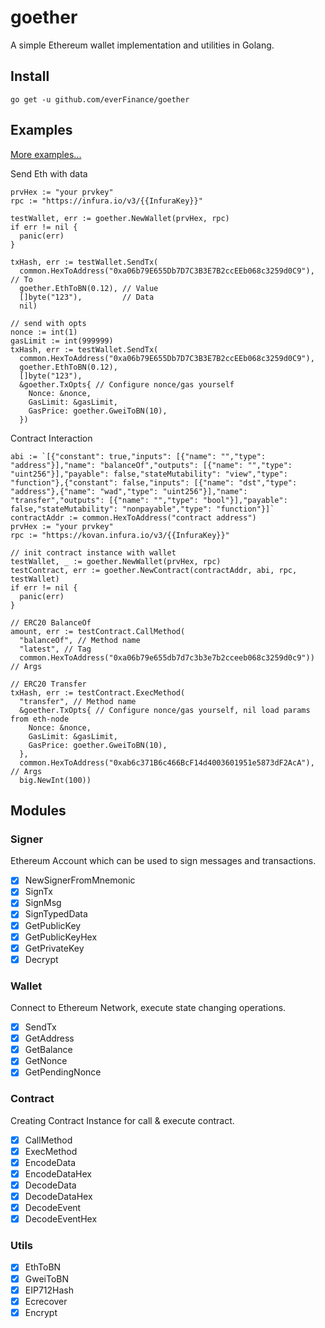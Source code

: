 # goether

A simple Ethereum wallet implementation and utilities in Golang.

## Install

```shell
go get -u github.com/everFinance/goether
```

## Examples

[More examples...](./example)

Send Eth with data
```golang
prvHex := "your prvkey"
rpc := "https://infura.io/v3/{{InfuraKey}}"

testWallet, err := goether.NewWallet(prvHex, rpc)
if err != nil {
  panic(err)
}

txHash, err := testWallet.SendTx(
  common.HexToAddress("0xa06b79E655Db7D7C3B3E7B2ccEEb068c3259d0C9"), // To
  goether.EthToBN(0.12), // Value
  []byte("123"),         // Data
  nil)

// send with opts
nonce := int(1)
gasLimit := int(999999)
txHash, err := testWallet.SendTx(
  common.HexToAddress("0xa06b79E655Db7D7C3B3E7B2ccEEb068c3259d0C9"),
  goether.EthToBN(0.12),
  []byte("123"),
  &goether.TxOpts{ // Configure nonce/gas yourself
    Nonce: &nonce,
    GasLimit: &gasLimit,
    GasPrice: goether.GweiToBN(10),
  })
```

Contract Interaction
```golang
abi := `[{"constant": true,"inputs": [{"name": "","type": "address"}],"name": "balanceOf","outputs": [{"name": "","type": "uint256"}],"payable": false,"stateMutability": "view","type": "function"},{"constant": false,"inputs": [{"name": "dst","type": "address"},{"name": "wad","type": "uint256"}],"name": "transfer","outputs": [{"name": "","type": "bool"}],"payable": false,"stateMutability": "nonpayable","type": "function"}]`
contractAddr := common.HexToAddress("contract address")
prvHex := "your prvkey"
rpc := "https://kovan.infura.io/v3/{{InfuraKey}}"

// init contract instance with wallet
testWallet, _ := goether.NewWallet(prvHex, rpc)
testContract, err := goether.NewContract(contractAddr, abi, rpc, testWallet)
if err != nil {
  panic(err)
}

// ERC20 BalanceOf
amount, err := testContract.CallMethod(
  "balanceOf", // Method name
  "latest", // Tag
  common.HexToAddress("0xa06b79e655db7d7c3b3e7b2cceeb068c3259d0c9")) // Args

// ERC20 Transfer
txHash, err := testContract.ExecMethod(
  "transfer", // Method name
  &goether.TxOpts{ // Configure nonce/gas yourself, nil load params from eth-node
    Nonce: &nonce,
    GasLimit: &gasLimit,
    GasPrice: goether.GweiToBN(10),
  },
  common.HexToAddress("0xab6c371B6c466BcF14d4003601951e5873dF2AcA"), // Args
  big.NewInt(100))
```

## Modules

### Signer

Ethereum Account which can be used to sign messages and transactions.

- [x] NewSignerFromMnemonic
- [x] SignTx
- [x] SignMsg
- [x] SignTypedData
- [x] GetPublicKey
- [x] GetPublicKeyHex
- [x] GetPrivateKey
- [x] Decrypt

### Wallet

Connect to Ethereum Network, execute state changing operations.

- [x] SendTx
- [x] GetAddress
- [x] GetBalance
- [x] GetNonce
- [x] GetPendingNonce

### Contract

Creating Contract Instance for call & execute contract.

- [x] CallMethod
- [x] ExecMethod
- [x] EncodeData
- [x] EncodeDataHex
- [x] DecodeData
- [x] DecodeDataHex
- [x] DecodeEvent
- [x] DecodeEventHex

### Utils

- [x] EthToBN
- [x] GweiToBN
- [x] EIP712Hash
- [x] Ecrecover
- [x] Encrypt
